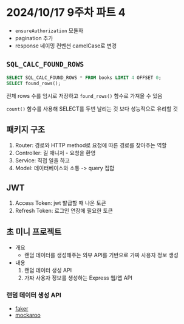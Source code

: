 # 2024/10/17 9주차 파트 4

- `ensureAuthorization` 모듈화
- pagination 추가
- response 네이밍 컨벤션 camelCase로 변경

## `SQL_CALC_FOUND_ROWS`

```sql
SELECT SQL_CALC_FOUND_ROWS * FROM books LIMIT 4 OFFSET 0;
SELECT found_rows();
```

전체 rows 수를 임시로 저장하고 `found_rows()` 함수로 가져올 수 있음

`count()` 함수를 사용해 SELECT를 두번 날리는 것 보다 성능적으로 유리할 것

## 패키지 구조

1. Router: 경로와 HTTP method로 요청에 따른 경로를 찾아주는 역할
1. Controller: 길 매니저 - 요청을 환영
1. Service: 직접 일을 하고
1. Model: 데이터베이스와 소통 -> query 집합

## JWT

1. Access Token: jwt 발급할 때 나온 토큰
1. Refresh Token: 로그인 연장에 필요한 토큰

## 초 미니 프로젝트

- 개요
  - 랜덤 데이터를 생성해주는 외부 API를 기반으로 가짜 사용자 정보 생성
- 내용
    1. 랜덤 데이터 생성 API
    1. 가짜 사용자 정보를 생성하는 Express 웹/앱 API

### 랜덤 데이터 생성 API

- [faker](https://fakerjs.dev/)
- [mockaroo](https://www.mockaroo.com/)
